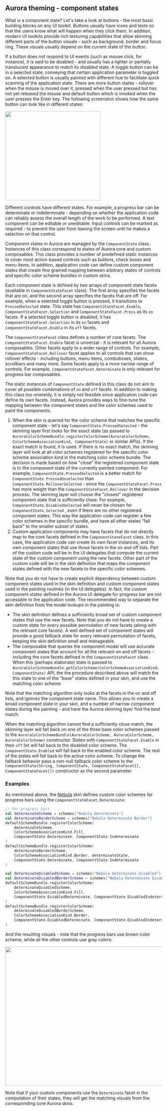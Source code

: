 ## Aurora theming - component states

What is a component state? Let's take a look at buttons - the most basic building blocks on any UI toolkit. Buttons usually have icons and texts so that the users know what will happen when they click them. In addition, modern UI toolkits provide rich texturing capabilities that allow skinning different parts of the button visuals - such as background, border and focus ring. These visuals usually depend on the current state of the button.

If a button does not respond to UI events (such as mouse click, for instance), it is said to be disabled - and usually has a lighter or partially translucent appearance to match its disabled state. A toggle button can be in a selected state, conveying that certain application parameter is toggled on. A selected button is usually painted with different hue to facilitate quick scanning of the application state. There are more button states - rollover when the mouse is moved over it, pressed when the user pressed but has not yet released the mouse and default button which is invoked when the user presses the Enter key. The following screenshot shows how the same button can look like in different states:

<img src="https://raw.githubusercontent.com/kirill-grouchnikov/aurora/icicle/docs/images/theming/states/component-states-extended.png"
width="306" height="286"/>

Different controls have different states. For example, a progress bar can be determinate or indeterminate - depending on whether the application code can reliably assess the overall length of the work to be performed. A text component can be editable or uneditable. Input controls can be marked as required - to prevent the user from leaving the screen until he makes a selection on that control.

Component states in Aurora are managed by the `ComponentState` class. Instances of this class correspond to states of Aurora core and custom composables. This class provides a number of predefined static instances to cover most action-based controls such as buttons, check boxes and menu items. In addition, application code can define custom component states that create fine grained mapping between arbitrary states of controls and specific color scheme bundles in custom skins.

Each component state is defined by two arrays of component state facets (available in `ComponentStateFacet` class). The first array specifies the facets that are on, and the second array specifies the facets that are off. For example, when a selected toggle button is pressed, it transitions to `PressedSelected` state. This state has `ComponentStateFacet.Enable`, `ComponentStateFacet.Selection` and `ComponentStateFacet.Press` as its `on` facets. If a selected toggle button is disabled, it has `ComponentStateFacet.Selection` in its `on` facets and `ComponentStateFacet.Enable` in its `off` facets.

The `ComponentStateFacet` class defines a number of core facets. The `ComponentStateFacet.Enable` facet is universal - it is relevant for all Aurora composables. Other facets apply to a wider range of controls. For example, `ComponentStateFacet.Rollover` facet applies to all controls that can show rollover effects - including buttons, menu items, comboboxes, sliders, scrollbars and many more. Some facets apply to a more narrow range of controls. For example, `ComponentStateFacet.Determinate` is only relevant for progress bar composables.

The static instances of `ComponentState` defined in this class do not aim to cover all possible combinations of `on` and `off` facets. In addition to making this class too unwieldy, it is simply not feasible since application code can define its own facets. Instead, Aurora provides ways to fine-tune the mapping between the component states and the color schemes used to paint the components.

1. When the skin is queried for the color scheme that matches the specific component state - let's say `ComponentState.PressedSelected` - the skinning layer first looks for the exact state (as passed to `AuroraColorSchemeBundle.registerColorScheme(AuroraColorScheme, ColorSchemeAssociationKind, ComponentState)` or similar APIs). If the exact match is found, it is used. If there is no exact match, the skinning layer will look at all color schemes registered for the specific color scheme association kind in the matching color scheme bundle. The decision is made based on how "close" the registered component state is to the component state of the currently painted component. For example, `ComponentState.PressedSelected` is a better match for `ComponentState.PressedUnselected` than `ComponentState.RolloverSelected` - since the `ComponentStateFacet.Press` has more weight than the `ComponentStateFacet.Rollover` in the decision process. The skinning layer will choose the "closest" registered component state that is sufficiently close. For example, `ComponentState.DisabledSelected` will never be chosen for `ComponentState.Selected` , even if there are no other registered component states. This way the application code can register a few color schemes in the specific bundle, and have all other states "fall back" to the smaller subset of states.
2. Custom application components may have facets that do not directly map to the core facets defined in the `ComponentStateFacet` class. In this case, the application code can create its own facet instances, and its own component states that use those facets in the on and off lists. Part of the custom code will be in the UI delegates that compute the current state of the custom component using the new facets. Other part of the custom code will be in the skin definition that maps the component states defined with the new facets to the specific color schemes.

Note that you do not have to create explicit dependency between custom component states used in the skin definition and custom component states used in the painting routines (in the UI delegates). In fact, the custom component states defined in the Aurora UI delegate for progress bar are not accessible to the application code. The recommended way to separate the skin definition from the model lookups in the painting is:

* The skin definition defines a sufficiently broad set of custom component states that use the new facets. Note that you do not have to create a custom state for every possible permutation of new facets (along with the relevant core facets). A well defined set of component states will provide a good fallback state for every relevant permutation of facets, keeping the skin definition small and manageable.
* The composable that queries the component model will use accurate component states that account for all the relevant on and off facets - including the core facets defined in the `ComponentStateFacet` class. When this (perhaps elaborate) state is passed to `AuroraColorSchemeBundle.getColorScheme(ColorSchemeAssociationKind, ComponentState)` API, the the procedure described above will match the this state to one of the "base" states defined in your skin, and use the matching color scheme.

Note that the matching algorithm only looks at the facets in the on and off lists, and ignores the component state name. This allows you to create a broad component state in your skin, and a number of narrow component states during the painting - and have the Aurora skinning layer find the best match.

When the matching algorithm cannot find a sufficiently close match, the skinning layer will fall back on one of the three base color schemes passed to the `AuroraColorSchemeBundle(AuroraColorScheme, AuroraColorScheme, AuroraColorScheme)` constructor. States with `ComponentStateFacet.Enable` in their `off` list will fall back to the disabled color scheme. The `ComponentState.Enabled` will fall back to the enabled color scheme. The rest of the states will fall back to the active color scheme. To change the fallback behavior pass a non-null fallback color scheme to the `ComponentState(String, ComponentState, ComponentStateFacet[], ComponentStateFacet[])` constructor as the second parameter.

### Examples

As mentioned above, the [Nebula](../skins/toneddown.md#nebula) skin defines custom color schemes for progress bars using the `ComponentStateFacet.Determinate`:

```kotlin
// for progress bars
val determinateScheme = schemes["Nebula Determinate"]
val determinateBorderScheme = schemes["Nebula Determinate Border"]
defaultSchemeBundle.registerColorScheme(
    determinateScheme,
    ColorSchemeAssociationKind.Fill,
    ComponentState.Determinate, ComponentState.Indeterminate
)
defaultSchemeBundle.registerColorScheme(
    determinateBorderScheme,
    ColorSchemeAssociationKind.Border, determinateState,
    ComponentState.Determinate, ComponentState.Indeterminate
)

val determinateDisabledScheme = schemes["Nebula Determinate Disabled"]
val determinateDisabledBorderScheme = schemes["Nebula Determinate Disabled Border"]
defaultSchemeBundle.registerColorScheme(
    determinateDisabledScheme,
    ColorSchemeAssociationKind.Fill,
    ComponentState.DisabledDeterminate, ComponentState.DisabledIndeterminate
)
defaultSchemeBundle.registerColorScheme(
    determinateDisabledBorderScheme,
    ColorSchemeAssociationKind.Border,
    ComponentState.DisabledDeterminate, ComponentState.DisabledIndeterminate
)
```

And the resulting visuals - note that the progress bars use brown color scheme, while all the other controls use gray colors:

<img src="https://raw.githubusercontent.com/kirill-grouchnikov/aurora/icicle/docs/images/theming/states/component-states-custom.png"
width="546" height="446"/>

Note that if your custom components use the `Determinate` facet in the computation of their states, they will get the matching visuals from the corresponding core Aurora skins.
